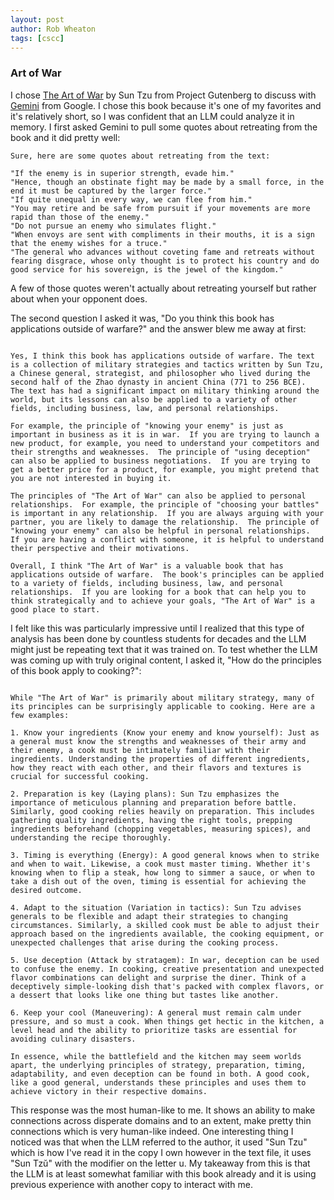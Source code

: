 ```yaml
---
layout: post
author: Rob Wheaton
tags: [cscc]
---
```


### Art of War
I chose [The Art of War](https://www.gutenberg.org/cache/epub/17405/pg17405.txt) by Sun Tzu from Project Gutenberg to discuss with [Gemini](https://gemini.google.com/) from Google. I chose this book because it's one of my favorites and it's relatively short, so I was confident that an LLM could analyze it in memory. I first asked Gemini to pull some quotes about retreating from the book and it did pretty well:

```
Sure, here are some quotes about retreating from the text:

"If the enemy is in superior strength, evade him."    
"Hence, though an obstinate fight may be made by a small force, in the end it must be captured by the larger force."    
"If quite unequal in every way, we can flee from him."    
"You may retire and be safe from pursuit if your movements are more rapid than those of the enemy."    
"Do not pursue an enemy who simulates flight."    
"When envoys are sent with compliments in their mouths, it is a sign that the enemy wishes for a truce."    
"The general who advances without coveting fame and retreats without fearing disgrace, whose only thought is to protect his country and do good service for his sovereign, is the jewel of the kingdom."
```
A few of those quotes weren't actually about retreating yourself but rather about when your opponent does.

The second question I asked it was, "Do you think this book has applications outside of warfare?" and the answer blew me away at first:

```

Yes, I think this book has applications outside of warfare. The text is a collection of military strategies and tactics written by Sun Tzu, a Chinese general, strategist, and philosopher who lived during the second half of the Zhao dynasty in ancient China (771 to 256 BCE).  The text has had a significant impact on military thinking around the world, but its lessons can also be applied to a variety of other fields, including business, law, and personal relationships.    

For example, the principle of "knowing your enemy" is just as important in business as it is in war.  If you are trying to launch a new product, for example, you need to understand your competitors and their strengths and weaknesses.  The principle of "using deception" can also be applied to business negotiations.  If you are trying to get a better price for a product, for example, you might pretend that you are not interested in buying it.    

The principles of "The Art of War" can also be applied to personal relationships.  For example, the principle of "choosing your battles" is important in any relationship.  If you are always arguing with your partner, you are likely to damage the relationship.  The principle of "knowing your enemy" can also be helpful in personal relationships.  If you are having a conflict with someone, it is helpful to understand their perspective and their motivations.    

Overall, I think "The Art of War" is a valuable book that has applications outside of warfare.  The book's principles can be applied to a variety of fields, including business, law, and personal relationships.  If you are looking for a book that can help you to think strategically and to achieve your goals, "The Art of War" is a good place to start. 
```

I felt like this was particularly impressive until I realized that this type of analysis has been done by countless students for decades and the LLM might just be repeating text that it was trained on. To test whether the LLM was coming up with truly original content, I asked it, "How do the principles of this book apply to cooking?":

```

While "The Art of War" is primarily about military strategy, many of its principles can be surprisingly applicable to cooking. Here are a few examples:

1. Know your ingredients (Know your enemy and know yourself): Just as a general must know the strengths and weaknesses of their army and their enemy, a cook must be intimately familiar with their ingredients. Understanding the properties of different ingredients, how they react with each other, and their flavors and textures is crucial for successful cooking.    

2. Preparation is key (Laying plans): Sun Tzu emphasizes the importance of meticulous planning and preparation before battle. Similarly, good cooking relies heavily on preparation. This includes gathering quality ingredients, having the right tools, prepping ingredients beforehand (chopping vegetables, measuring spices), and understanding the recipe thoroughly.    

3. Timing is everything (Energy): A good general knows when to strike and when to wait. Likewise, a cook must master timing. Whether it's knowing when to flip a steak, how long to simmer a sauce, or when to take a dish out of the oven, timing is essential for achieving the desired outcome.    

4. Adapt to the situation (Variation in tactics): Sun Tzu advises generals to be flexible and adapt their strategies to changing circumstances. Similarly, a skilled cook must be able to adjust their approach based on the ingredients available, the cooking equipment, or unexpected challenges that arise during the cooking process.    

5. Use deception (Attack by stratagem): In war, deception can be used to confuse the enemy. In cooking, creative presentation and unexpected flavor combinations can delight and surprise the diner. Think of a deceptively simple-looking dish that's packed with complex flavors, or a dessert that looks like one thing but tastes like another.    

6. Keep your cool (Maneuvering): A general must remain calm under pressure, and so must a cook. When things get hectic in the kitchen, a level head and the ability to prioritize tasks are essential for avoiding culinary disasters.    

In essence, while the battlefield and the kitchen may seem worlds apart, the underlying principles of strategy, preparation, timing, adaptability, and even deception can be found in both. A good cook, like a good general, understands these principles and uses them to achieve victory in their respective domains.
```

This response was the most human-like to me. It shows an ability to make connections across disperate domains and to an extent, make pretty thin connections which is very human-like indeed. One interesting thing I noticed was that when the LLM referred to the author, it used "Sun Tzu" which is how I've read it in the copy I own however in the text file, it uses "Sun Tzŭ" with the modifier on the letter u. My takeaway from this is that the LLM is at least somewhat familiar with this book already and it is using previous experience with another copy to interact with me.